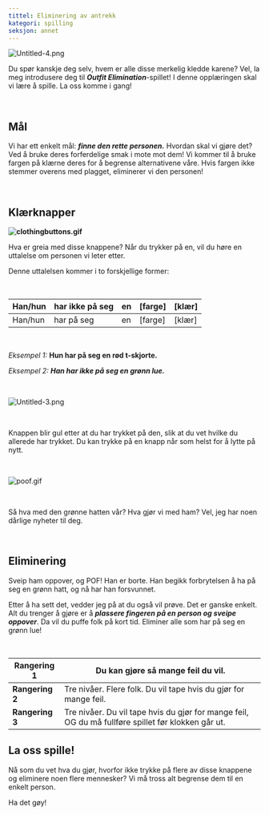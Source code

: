 ```yaml
---
tittel: Eliminering av antrekk
kategori: spilling
seksjon: annet
---
```

![Untitled-4.png](https://help.Studycat.com/hc/article_attachments/34921324100889)


Du spør kanskje deg selv, hvem er alle disse merkelig kledde karene? Vel, la meg introdusere deg til ***Outfit Elimination***-spillet! I denne opplæringen skal vi lære å spille. La oss komme i gang!


 


## **Mål**


Vi har ett enkelt mål: ***finne den rette personen.*** Hvordan skal vi gjøre det? Ved å bruke deres forferdelige smak i mote mot dem! Vi kommer til å bruke fargen på klærne deres for å begrense alternativene våre. Hvis fargen ikke stemmer overens med plagget, eliminerer vi den personen!


 


## **Klærknapper**


**![clothingbuttons.gif](https://help.Studycat.com/hc/article_attachments/34921310348441)**


Hva er greia med disse knappene? Når du trykker på en, vil du høre en uttalelse om personen vi leter etter.


Denne uttalelsen kommer i to forskjellige former:


 




| Han/hun | har ikke på seg | en | \[farge] | \[klær] |
| --- | --- | --- | --- | --- |
| Han/hun | har på seg | en | \[farge] | \[klær] |


 


*Eksempel 1:* **Hun har på seg en rød t\-skjorte.**



*Eksempel 2:* ***Han har ikke på seg en grønn lue.***



 


![Untitled-3.png](https://help.Studycat.com/hc/article_attachments/34921324104985)  


 


Knappen blir gul etter at du har trykket på den, slik at du vet hvilke du allerede har trykket. Du kan trykke på en knapp når som helst for å lytte på nytt. 


 


![poof.gif](https://help.Studycat.com/hc/article_attachments/34921324114329)


 


Så hva med den grønne hatten vår? Hva gjør vi med ham? Vel, jeg har noen dårlige nyheter til deg.


 


## **Eliminering**


Sveip ham oppover, og POF! Han er borte. Han begikk forbrytelsen å ha på seg en grønn hatt, og nå har han forsvunnet.


Etter å ha sett det, vedder jeg på at du også vil prøve. Det er ganske enkelt. Alt du trenger å gjøre er å ***plassere fingeren på en person og sveipe oppover***. Da vil du puffe folk på kort tid. Eliminer alle som har på seg en grønn lue!


 




| **Rangering 1** | Du kan gjøre så mange feil du vil. |
| --- | --- |
| **Rangering 2** | Tre nivåer. Flere folk. Du vil tape hvis du gjør for mange feil. |
| **Rangering 3** | Tre nivåer. Du vil tape hvis du gjør for mange feil, OG du må fullføre spillet før klokken går ut. |


## 


## **La oss spille!**


Nå som du vet hva du gjør, hvorfor ikke trykke på flere av disse knappene og eliminere noen flere mennesker? Vi må tross alt begrense dem til en enkelt person.


Ha det gøy!